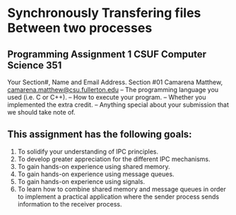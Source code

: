 # Synchronously Transfering files Between two processes
## Programming Assignment 1 CSUF Computer Science 351
Your Section#, Name and Email Address.
Section #01
Camarena Matthew, camarena.matthew@csu.fullerton.edu
– The programming language you used (i.e. C or C++).
– How to execute your program.
– Whether you implemented the extra credit.
– Anything special about your submission that we should take note of.
## This assignment has the following goals:
1. To solidify your understanding of IPC principles.
2. To develop greater appreciation for the different IPC mechanisms.
3. To gain hands-on experience using shared memory.
4. To gain hands-on experience using message queues.
5. To gain hands-on experience using signals.
6. To learn how to combine shared memory and message queues in order to
implement a practical application where the sender process sends information
to the receiver process.
